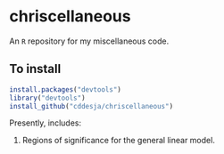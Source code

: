 # chriscellaneous
An `R` repository for my miscellaneous code. 

## To install

```r
install.packages("devtools")
library("devtools")
install_github("cddesja/chriscellaneous")
```

Presently, includes:

1. Regions of significance for the general linear model.
